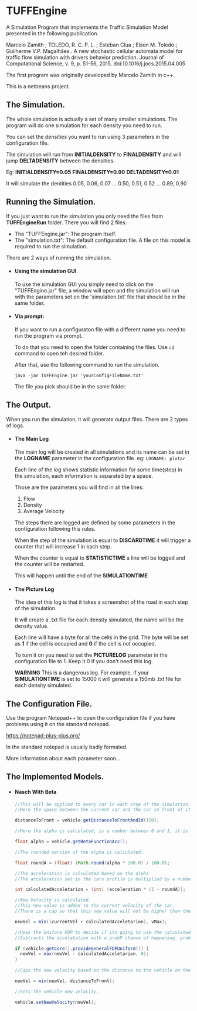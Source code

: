 # TUFFEngine
A Simulation Program that implements the Traffic Simulation Model presented in the following publication. 

Marcelo Zamith ; TOLEDO, R. C. P. L. ; Esteban Clua ; Elson M. Toledo ; Guilherme V.P. Magalhães . A new stochastic cellular automata model for traffic flow simulation with drivers behavior prediction. Journal of Computational Science, v. 9, p. 51-56, 2015.  doi:10.1016/j.jocs.2015.04.005

The first program was originally developed by Marcelo Zamith in c++.

This is a netbeans project.


## The Simulation.

  The whole simulation is actually a set of many smaller simulations. The program will do one simulation for each density you need to run.
  
  You can set the densities you want to run using 3 parameters in the configuration file.
  
  The simulation will run from **INITIALDENSITY** to **FINALDENSITY** and will jump **DELTADENSITY** between the densities.
  
  Eg: **INITIALDENSITY=0.05**  **FINALDENSITY=0.90**  **DELTADENSITY=0.01** 
  
  It will simulate the dentities 0.05, 0.06, 0.07 ... 0.50, 0.51, 0.52 ... 0.89, 0.90

## Running the Simulation.
If you just want to run the simulation you only need the files from **TUFFEngineRun** folder.
There you will find 2 files:
- The "TUFFEngine.jar": The program itself.
- The "simulation.txt": The default configuration file.
  A file on this model is required to run the simulation.
  
There are 2 ways of running the simulation.
- #### Using the simulation GUI
  To use the simulation GUI you simply need to click on the "TUFFEngine.jar" file, a window will open and the simulation will run with the parameters set on the 'simulation.txt' file that should be in the same folder.
  
- #### Via prompt:


   If you want to run a configuraton file with a different name you need to run the program via prompt.
   
   To do that you need to open the folder containing the files. Use `cd` command to open teh desired folder.
   
   After that, use the following command to run the simulation.
   
   `java -jar TUFFEngine.jar 'yourConfigFileName.txt'`
   
   The file you pick should be in the same folder.


## The Output.
When you run the simulation, it will generate output files.
There are 2 types of logs.
- #### The Main Log
  The main log will be created in all simulations and its name can be set in the **LOGNAME** parameter in the configuration file. eg: `LOGNAME: plotar`
  
  Each line of the log shows statistic information for some time(step) in the simulation, each information is separated by a space.
  
  Those are the parameters you will find in all the lines:
  
   1. Flow
   2. Density
   3. Average Velocity
  
   The steps there are logged are defined by some parameters in the configuration following this rules.
  
   When the step of the simulation is equal to **DISCARDTIME** it will trigger a counter that will increase 1 in each step.
  
   When the counter is equal to **STATISTICTIME** a line will be logged and the counter will be restarted.
   
   This will happen until the end of the **SIMULATIONTIME**
  
 - #### The Picture Log
 
    The idea of this log is that it takes a screenshot of the road in each step of the simulation.
    
    It will create a .txt file for each density simulated, the name will be the density value.

    Each line will have a byte for all the cells in the grid. The byte will be set as **1** if the cell is occupied and **0** if the cell is not occupied.
    
    To turn it on you need to set the **PICTURELOG** parameter in the configuration file to 1. Keep it 0 if you don't need this log.
    
    **WARNING** This is a dangerous log. For example, if your **SIMULATIONTIME** is set to 15000 it will generate a 150mb .txt file for each density simulated.
    
## The Configuration File.
  Use the program Notepad++ to open the configuration file if you have problems using it on the standard notepad.
  
  https://notepad-plus-plus.org/
  
  In the standard notepad is usually badly formated.


  More information about each parameter soon...
  
## The Implemented Models.
- #### Nasch With Beta
  ```java
  //This will be applied to every car in each step of the simulation.
  //Here the space between the current car and the car in front of it is calculated.
  
  distanceToFront = vehicle.getDistanceToFrontAndId()[0];
  
  //Here the alpha is calculated, is a number between 0 and 1, it is given by the beta function.
  
  float alpha = vehicle.getBetaFunctionAcc();
  
  //The rounded version of the alpha is calculated.
  
  float roundA = (float) (Math.round(alpha * 100.0) / 100.0);
  
  //The acceleration is calculated based on the alpha
  //The acceleration set in the cars profile is multiplied by a number between 0 and 1.

  int calculatedAcceletarion = (int) (acceleration * (1 - roundA));

  //New Velocity is calculated.
  //This new value is added to the current velocity of the car.
  //There is a cap so that this new value will not be higher than the maximum velocity of the road.

  newVel = min((currentVel + calculatedAcceletarion), vMax);

  //Uses the Uniform FDP to decide if its going to use the calculated acceletarion or not.
  //Subtracts the acceletation with a probP chance of happening. probP is defined in the config file.

  if (vehicle.getCore().provideGeneralFDPUniform()) {
    newVel = max(newVel - calculatedAcceletarion, 0);
  }
      
  //Caps the new velocity based on the distance to the vehicle on the front
  
  newVel = min(newVel, distanceToFront);

  //Sets the vehicle new velocity.
  
  vehicle.setNewVelocity(newVel);
  ```
  
  
  
  
  


